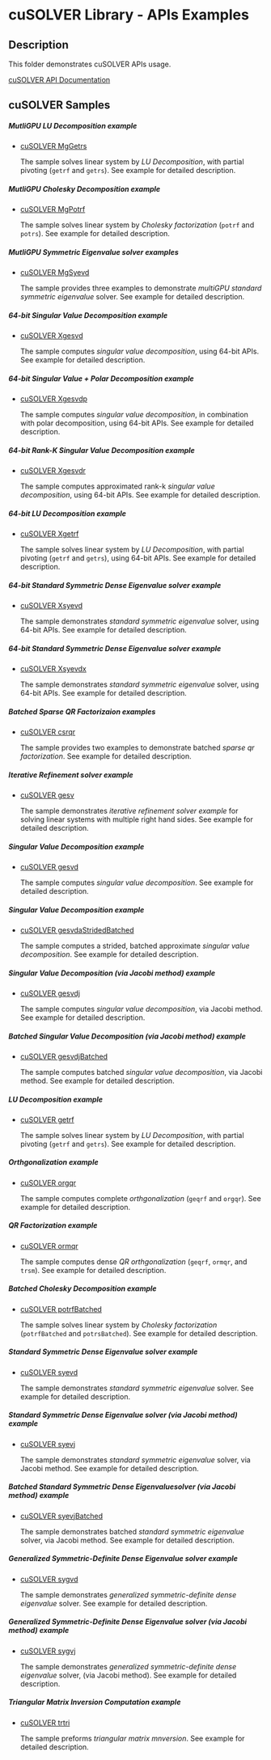 # cuSOLVER Library - APIs Examples

## Description

This folder demonstrates cuSOLVER APIs usage.

[cuSOLVER API Documentation](https://docs.nvidia.com/cuda/cusolver/index.html)

## cuSOLVER Samples

##### MutliGPU LU Decomposition example

* [cuSOLVER MgGetrs](MgGetrs/)

    The sample solves linear system by *LU Decomposition*, with partial pivoting (`getrf` and `getrs`). See example for detailed description.

##### MutliGPU Cholesky Decomposition example

* [cuSOLVER MgPotrf](MgPotrf/)

    The sample solves linear system by *Cholesky factorization* (`potrf` and `potrs`). See example for detailed description.

##### MutliGPU Symmetric Eigenvalue solver examples

* [cuSOLVER MgSyevd](MgSyevd/)

    The sample provides three examples to demonstrate *multiGPU standard symmetric eigenvalue* solver. See example for detailed description.

##### 64-bit Singular Value Decomposition example

* [cuSOLVER Xgesvd](Xgesvd/)

    The sample computes *singular value decomposition*, using 64-bit APIs. See example for detailed description.

##### 64-bit Singular Value + Polar Decomposition example

* [cuSOLVER Xgesvdp](Xgesvdp/)

    The sample computes *singular value decomposition*, in combination with polar decomposition, using 64-bit APIs. See example for detailed description.

##### 64-bit Rank-K Singular Value Decomposition example

* [cuSOLVER Xgesvdr](Xgesvdr/)

    The sample computes approximated rank-k *singular value decomposition*, using 64-bit APIs. See example for detailed description.

##### 64-bit LU Decomposition example

* [cuSOLVER Xgetrf](Xgetrf/)

    The sample solves linear system by *LU Decomposition*, with partial pivoting (`getrf` and `getrs`), using 64-bit APIs. See example for detailed description.

##### 64-bit Standard Symmetric Dense Eigenvalue solver example

* [cuSOLVER Xsyevd](Xsyevd/)

    The sample demonstrates *standard symmetric eigenvalue* solver, using 64-bit APIs. See example for detailed description.

##### 64-bit Standard Symmetric Dense Eigenvalue solver example

* [cuSOLVER Xsyevdx](Xsyevdx/)

    The sample demonstrates *standard symmetric eigenvalue* solver, using 64-bit APIs. See example for detailed description.

##### Batched Sparse QR Factorizaion examples

* [cuSOLVER csrqr](csrqr/)

    The sample provides two examples to demonstrate batched *sparse qr factorization*. See example for detailed description.

##### Iterative Refinement solver example

* [cuSOLVER gesv](gesv/)

    The sample demonstrates *iterative refinement solver example* for solving linear systems with multiple right hand sides. See example for detailed description.

##### Singular Value Decomposition example

* [cuSOLVER gesvd](gesvd/)

    The sample computes *singular value decomposition*. See example for detailed description.

##### Singular Value Decomposition example

* [cuSOLVER gesvdaStridedBatched](gesvdaStridedBatched/)

    The sample computes a strided, batched approximate *singular value decomposition*. See example for detailed description.

##### Singular Value Decomposition (via Jacobi method) example

* [cuSOLVER gesvdj](gesvdj/)

    The sample computes *singular value decomposition*, via Jacobi method. See example for detailed description.

##### Batched Singular Value Decomposition (via Jacobi method) example

* [cuSOLVER gesvdjBatched](gesvdjBatched/)

    The sample computes batched *singular value decomposition*, via Jacobi method. See example for detailed description.

##### LU Decomposition example

* [cuSOLVER getrf](getrf/)

    The sample solves linear system by *LU Decomposition*, with partial pivoting (`getrf` and `getrs`). See example for detailed description.

##### Orthgonalization example

* [cuSOLVER orgqr](orgqr/)

    The sample computes complete *orthgonalization* (`geqrf` and `orgqr`). See example for detailed description.

##### QR Factorization example

* [cuSOLVER ormqr](ormqr/)

    The sample computes dense *QR orthgonalization* (`geqrf`, `ormqr`, and `trsm`). See example for detailed description.

##### Batched Cholesky Decomposition example

* [cuSOLVER potrfBatched](potrfBatched/)

    The sample solves linear system by *Cholesky factorization* (`potrfBatched` and `potrsBatched`). See example for detailed description.

##### Standard Symmetric Dense Eigenvalue solver example

* [cuSOLVER syevd](syevd/)

    The sample demonstrates *standard symmetric eigenvalue* solver. See example for detailed description.

##### Standard Symmetric Dense Eigenvalue solver (via Jacobi method) example

* [cuSOLVER syevj](syevj/)

    The sample demonstrates *standard symmetric eigenvalue* solver, via Jacobi method. See example for detailed description.

##### Batched Standard Symmetric Dense Eigenvaluesolver (via Jacobi method)  example

* [cuSOLVER syevjBatched](syevjBatched/)

    The sample demonstrates batched *standard symmetric eigenvalue* solver, via Jacobi method. See example for detailed description.

##### Generalized Symmetric-Definite Dense Eigenvalue solver example

* [cuSOLVER sygvd](sygvd/)

    The sample demonstrates *generalized symmetric-definite dense eigenvalue* solver. See example for detailed description.

##### Generalized Symmetric-Definite Dense Eigenvalue solver (via Jacobi method) example

* [cuSOLVER sygvj](sygvj/)

    The sample demonstrates *generalized symmetric-definite dense eigenvalue* solver, (via Jacobi method). See example for detailed description.

##### Triangular Matrix Inversion Computation example

* [cuSOLVER trtri](trtri/)

    The sample preforms *triangular matrix mnversion*. See example for detailed description.